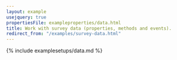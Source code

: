 ```yaml
---
layout: example
usejquery: true
propertiesFile: exampleproperties/data.html
title: Work with survey data (properties, methods and events).
redirect_from: "/examples/survey-data.html"
---
```


{% include examplesetups/data.md %}